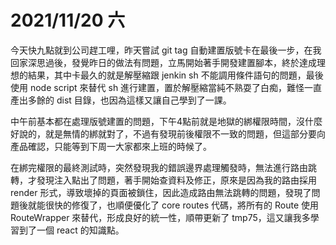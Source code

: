 # 2021/11/20 六

今天快九點就到公司趕工哩，昨天嘗試 git tag 自動建置版號卡在最後一步，在我回家深思過後，發覺昨日的做法有問題，立馬開始著手開發建置腳本，終於達成理想的結果，其中卡最久的就是解壓縮跟 jenkin sh 不能調用條件語句的問題，最後使用 node script 來替代 sh 進行建置，置於解壓縮當純不熟耍了白痴，難怪一直產出多餘的 dist 目錄，也因為這樣又讓自己學到了一課。

中午前基本都在處理版號建置的問題，下午4點前就是地獄的綁權限時間，沒什麼好說的，就是無情的綁就對了，不過有發現前後權限不一致的問題，但這部分要向產品確認，只能等到下周一大家都來上班的時候了。

在綁完權限的最終測試時，突然發現我的錯誤邊界處理觸發時，無法進行路由跳轉，才發現注入點出了問題，著手開始查資料及修正，原來是因為我的路由採用 render 形式，導致壞掉的頁面被鎖住，因此造成路由無法跳轉的問題，發現了問題後就能很快的修復了，也順便優化了 core routes 代碼，將所有的 Route 使用 RouteWrapper 來替代，形成良好的統一性，順帶更新了 tmp75，這又讓我多學習到了一個 react 的知識點。